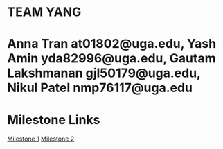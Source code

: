 <!-- ## Welcome to GitHub Pages

You can use the [editor on GitHub](https://github.com/KGautam0/HCI-website/edit/gh-pages/index.md) to maintain and preview the content for your website in Markdown files.

Whenever you commit to this repository, GitHub Pages will run [Jekyll](https://jekyllrb.com/) to rebuild the pages in your site, from the content in your Markdown files.

<p> TEST </p>

### Markdown

Markdown is a lightweight and easy-to-use syntax for styling your writing. It includes conventions for

```markdown
Syntax highlighted code block

# Header 1
## Header 2
### Header 3

- Bulleted
- List

1. Numbered
2. List

**Bold** and _Italic_ and `Code` text

[Link](url) and ![Image](src)
```

For more details see [Basic writing and formatting syntax](https://docs.github.com/en/github/writing-on-github/getting-started-with-writing-and-formatting-on-github/basic-writing-and-formatting-syntax).

### Jekyll Themes

Your Pages site will use the layout and styles from the Jekyll theme you have selected in your [repository settings](https://github.com/KGautam0/HCI-website/settings/pages). The name of this theme is saved in the Jekyll `_config.yml` configuration file.

### Support or Contact

Having trouble with Pages? Check out our [documentation](https://docs.github.com/categories/github-pages-basics/) or [contact support](https://support.github.com/contact) and we’ll help you sort it out.
 -->
 
 <title>A Basic HTML5 Template</title>

<link rel="stylesheet" href="">

</head>

<body>
    <h1>TEAM YANG</h1>
    <h1>Anna Tran at01802@uga.edu, Yash Amin yda82996@uga.edu, Gautam Lakshmanan gjl50179@uga.edu, Nikul Patel nmp76117@uga.edu</h1> 
    <h1>Milestone Links</h1>
    <a href="url">Milestone 1</a>
    <a href="url">Milestone 2</a>

</body>
</html>
